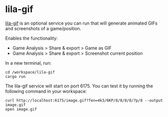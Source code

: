 # lila-gif

[lila-gif](https://github.com/lichess-org/lila-gif) is an optional service you can run that will generate animated GIFs and screenshots of a game/position.

Enables the functionality:

- Game Analysis > Share & export > Game as GIF
- Game Analysis > Share & export > Screenshot current position

In a new terminal, run:

```
cd /workspace/lila-gif
cargo run
```

The lila-gif service will start on port 6175. You can test it by running the following command in your workspace:

```
curl http://localhost:6175/image.gif?fen=4k3/6KP/8/8/8/8/7p/8 --output image.gif
open image.gif
```
